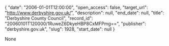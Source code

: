 {
  "date": "2006-01-01T12:00:00", 
  "open_access": false, 
  "target_url": "http://www.derbyshire.gov.uk/", 
  "description": null, 
  "end_date": null, 
  "title": "Derbyshire County Council", 
  "record_id": "20060101T120000/1RuweZ6DkyeHBP8CxMFPmg==", 
  "publisher": "derbyshire.gov.uk", 
  "slug": 1928, 
  "start_date": null
}

None